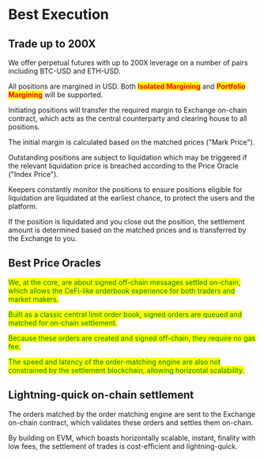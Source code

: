 # Best Execution

## Trade up to 200X

We offer perpetual futures with up to 200X leverage on a number of pairs including BTC-USD and ETH-USD.

All positions are margined in USD. Both <mark style="color:red;">**Isolated Margining**</mark> and <mark style="color:red;">**Portfolio Margining**</mark> will be supported.

Initiating positions will transfer the required margin to Exchange on-chain contract, which acts as the central counterparty and clearing house to all positions.

The initial margin is calculated based on the matched prices ("Mark Price").

Outstanding positions are subject to liquidation which may be triggered if the relevant liquidation price is breached according to the Price Oracle ("Index Price").

Keepers constantly monitor the positions to ensure positions eligible for liquidation are liquidated at the earliest chance, to protect the users and the platform.

If the position is liquidated and you close out the position, the settlement amount is determined based on the matched prices and is transferred by the Exchange to you.

## Best Price Oracles

<mark style="color:green;">We, at the core, are about signed off-chain messages settled on-chain, which allows the CeFi-like orderbook experience for both traders and market makers.</mark>

<mark style="color:green;">Built as a classic central limit order book, signed orders are queued and matched for on-chain settlement.</mark>

<mark style="color:green;">Because these orders are created and signed off-chain, they require no gas fee.</mark>

<mark style="color:green;">The speed and latency of the order-matching engine are also not constrained by the settlement blockchain, allowing horizontal scalability.</mark>

## Lightning-quick on-chain settlement

The orders matched by the order matching engine are sent to the Exchange on-chain contract, which validates these orders and settles them on-chain.

By building on EVM, which boasts horizontally scalable, instant, finality with low fees, the settlement of trades is cost-efficient and lightning-quick.
